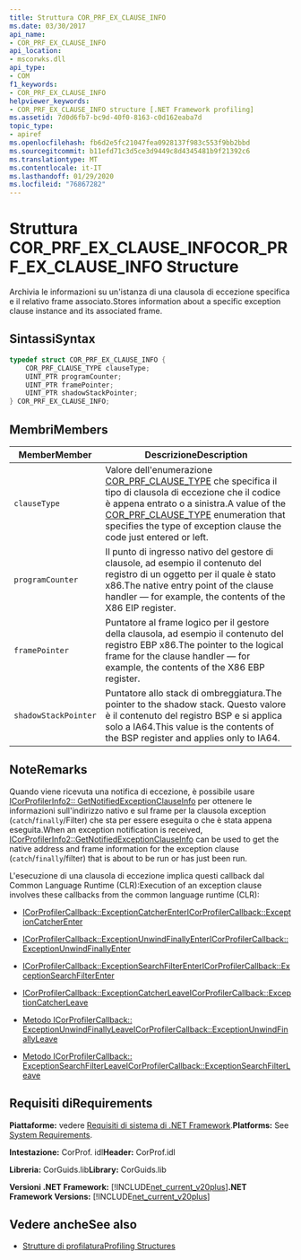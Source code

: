 ```yaml
---
title: Struttura COR_PRF_EX_CLAUSE_INFO
ms.date: 03/30/2017
api_name:
- COR_PRF_EX_CLAUSE_INFO
api_location:
- mscorwks.dll
api_type:
- COM
f1_keywords:
- COR_PRF_EX_CLAUSE_INFO
helpviewer_keywords:
- COR_PRF_EX_CLAUSE_INFO structure [.NET Framework profiling]
ms.assetid: 7d0d6fb7-bc9d-40f0-8163-c0d162eaba7d
topic_type:
- apiref
ms.openlocfilehash: fb6d2e5fc21047fea0928137f983c553f9bb2bbd
ms.sourcegitcommit: b11efd71c3d5ce3d9449c8d4345481b9f21392c6
ms.translationtype: MT
ms.contentlocale: it-IT
ms.lasthandoff: 01/29/2020
ms.locfileid: "76867282"
---
```

# <a name="cor_prf_ex_clause_info-structure"></a><span data-ttu-id="df5a2-102">Struttura COR_PRF_EX_CLAUSE_INFO</span><span class="sxs-lookup"><span data-stu-id="df5a2-102">COR_PRF_EX_CLAUSE_INFO Structure</span></span>
<span data-ttu-id="df5a2-103">Archivia le informazioni su un'istanza di una clausola di eccezione specifica e il relativo frame associato.</span><span class="sxs-lookup"><span data-stu-id="df5a2-103">Stores information about a specific exception clause instance and its associated frame.</span></span>  
  
## <a name="syntax"></a><span data-ttu-id="df5a2-104">Sintassi</span><span class="sxs-lookup"><span data-stu-id="df5a2-104">Syntax</span></span>  
  
```cpp  
typedef struct COR_PRF_EX_CLAUSE_INFO {  
    COR_PRF_CLAUSE_TYPE clauseType;  
    UINT_PTR programCounter;  
    UINT_PTR framePointer;  
    UINT_PTR shadowStackPointer;  
} COR_PRF_EX_CLAUSE_INFO;  
```  
  
## <a name="members"></a><span data-ttu-id="df5a2-105">Membri</span><span class="sxs-lookup"><span data-stu-id="df5a2-105">Members</span></span>  
  
|<span data-ttu-id="df5a2-106">Member</span><span class="sxs-lookup"><span data-stu-id="df5a2-106">Member</span></span>|<span data-ttu-id="df5a2-107">Descrizione</span><span class="sxs-lookup"><span data-stu-id="df5a2-107">Description</span></span>|  
|------------|-----------------|  
|`clauseType`|<span data-ttu-id="df5a2-108">Valore dell'enumerazione [COR_PRF_CLAUSE_TYPE](cor-prf-clause-type-enumeration.md) che specifica il tipo di clausola di eccezione che il codice è appena entrato o a sinistra.</span><span class="sxs-lookup"><span data-stu-id="df5a2-108">A value of the [COR_PRF_CLAUSE_TYPE](cor-prf-clause-type-enumeration.md) enumeration that specifies the type of exception clause the code just entered or left.</span></span>|  
|`programCounter`|<span data-ttu-id="df5a2-109">Il punto di ingresso nativo del gestore di clausole, ad esempio il contenuto del registro di un oggetto per il quale è stato x86.</span><span class="sxs-lookup"><span data-stu-id="df5a2-109">The native entry point of the clause handler — for example, the contents of the X86 EIP register.</span></span>|  
|`framePointer`|<span data-ttu-id="df5a2-110">Puntatore al frame logico per il gestore della clausola, ad esempio il contenuto del registro EBP x86.</span><span class="sxs-lookup"><span data-stu-id="df5a2-110">The pointer to the logical frame for the clause handler — for example, the contents of the X86 EBP register.</span></span>|  
|`shadowStackPointer`|<span data-ttu-id="df5a2-111">Puntatore allo stack di ombreggiatura.</span><span class="sxs-lookup"><span data-stu-id="df5a2-111">The pointer to the shadow stack.</span></span> <span data-ttu-id="df5a2-112">Questo valore è il contenuto del registro BSP e si applica solo a IA64.</span><span class="sxs-lookup"><span data-stu-id="df5a2-112">This value is the contents of the BSP register and applies only to IA64.</span></span>|  
  
## <a name="remarks"></a><span data-ttu-id="df5a2-113">Note</span><span class="sxs-lookup"><span data-stu-id="df5a2-113">Remarks</span></span>  
 <span data-ttu-id="df5a2-114">Quando viene ricevuta una notifica di eccezione, è possibile usare [ICorProfilerInfo2:: GetNotifiedExceptionClauseInfo](icorprofilerinfo2-getnotifiedexceptionclauseinfo-method.md) per ottenere le informazioni sull'indirizzo nativo e sul frame per la clausola exception (`catch`/`finally`/Filter) che sta per essere eseguita o che è stata appena eseguita.</span><span class="sxs-lookup"><span data-stu-id="df5a2-114">When an exception notification is received, [ICorProfilerInfo2::GetNotifiedExceptionClauseInfo](icorprofilerinfo2-getnotifiedexceptionclauseinfo-method.md) can be used to get the native address and frame information for the exception clause (`catch`/`finally`/filter) that is about to be run or has just been run.</span></span>  
  
 <span data-ttu-id="df5a2-115">L'esecuzione di una clausola di eccezione implica questi callback dal Common Language Runtime (CLR):</span><span class="sxs-lookup"><span data-stu-id="df5a2-115">Execution of an exception clause involves these callbacks from the common language runtime (CLR):</span></span>  
  
- [<span data-ttu-id="df5a2-116">ICorProfilerCallback::ExceptionCatcherEnter</span><span class="sxs-lookup"><span data-stu-id="df5a2-116">ICorProfilerCallback::ExceptionCatcherEnter</span></span>](icorprofilercallback-exceptioncatcherenter-method.md)  
  
- [<span data-ttu-id="df5a2-117">ICorProfilerCallback::ExceptionUnwindFinallyEnter</span><span class="sxs-lookup"><span data-stu-id="df5a2-117">ICorProfilerCallback::ExceptionUnwindFinallyEnter</span></span>](icorprofilercallback-exceptionunwindfinallyenter-method.md)  
  
- [<span data-ttu-id="df5a2-118">ICorProfilerCallback::ExceptionSearchFilterEnter</span><span class="sxs-lookup"><span data-stu-id="df5a2-118">ICorProfilerCallback::ExceptionSearchFilterEnter</span></span>](icorprofilercallback-exceptionsearchfilterenter-method.md)  
  
- [<span data-ttu-id="df5a2-119">ICorProfilerCallback::ExceptionCatcherLeave</span><span class="sxs-lookup"><span data-stu-id="df5a2-119">ICorProfilerCallback::ExceptionCatcherLeave</span></span>](icorprofilercallback-exceptioncatcherleave-method.md)  
  
- [<span data-ttu-id="df5a2-120">Metodo ICorProfilerCallback:: ExceptionUnwindFinallyLeave</span><span class="sxs-lookup"><span data-stu-id="df5a2-120">ICorProfilerCallback::ExceptionUnwindFinallyLeave</span></span>](icorprofilercallback-exceptionunwindfinallyleave-method.md)  
  
- [<span data-ttu-id="df5a2-121">Metodo ICorProfilerCallback:: ExceptionSearchFilterLeave</span><span class="sxs-lookup"><span data-stu-id="df5a2-121">ICorProfilerCallback::ExceptionSearchFilterLeave</span></span>](icorprofilercallback-exceptionsearchfilterleave-method.md)  
  
## <a name="requirements"></a><span data-ttu-id="df5a2-122">Requisiti di</span><span class="sxs-lookup"><span data-stu-id="df5a2-122">Requirements</span></span>  
 <span data-ttu-id="df5a2-123">**Piattaforme:** vedere [Requisiti di sistema di .NET Framework](../../../../docs/framework/get-started/system-requirements.md).</span><span class="sxs-lookup"><span data-stu-id="df5a2-123">**Platforms:** See [System Requirements](../../../../docs/framework/get-started/system-requirements.md).</span></span>  
  
 <span data-ttu-id="df5a2-124">**Intestazione:** CorProf. idl</span><span class="sxs-lookup"><span data-stu-id="df5a2-124">**Header:** CorProf.idl</span></span>  
  
 <span data-ttu-id="df5a2-125">**Libreria:** CorGuids.lib</span><span class="sxs-lookup"><span data-stu-id="df5a2-125">**Library:** CorGuids.lib</span></span>  
  
 <span data-ttu-id="df5a2-126">**Versioni .NET Framework:** [!INCLUDE[net_current_v20plus](../../../../includes/net-current-v20plus-md.md)]</span><span class="sxs-lookup"><span data-stu-id="df5a2-126">**.NET Framework Versions:** [!INCLUDE[net_current_v20plus](../../../../includes/net-current-v20plus-md.md)]</span></span>  
  
## <a name="see-also"></a><span data-ttu-id="df5a2-127">Vedere anche</span><span class="sxs-lookup"><span data-stu-id="df5a2-127">See also</span></span>

- [<span data-ttu-id="df5a2-128">Strutture di profilatura</span><span class="sxs-lookup"><span data-stu-id="df5a2-128">Profiling Structures</span></span>](profiling-structures.md)
